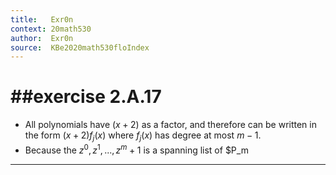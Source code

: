 ```yaml
---
title:   Exr0n
context: 20math530
author:  Exr0n
source:  KBe2020math530floIndex
---
```


# ##exercise 2.A.17
- All polynomials have $(x+2)$ as a factor, and therefore can be written in the form $(x+2)f_j(x)$ where $f_j(x)$ has degree at most $m-1$.
- Because the $z^0, z^1, ..., z^m+1$ is a spanning list of $P_m

---
